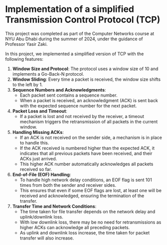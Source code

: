 # Implementation of a simplified Transmission Control Protocol (TCP)

This project was completed as part of the Computer Networks course at NYU Abu Dhabi during the summer of 2024, under the guidance of Professor Yasir Zaki.

In this project, we implemented a simplified version of TCP with the following features:

1. **Window Size and Protocol**: The protocol uses a window size of 10 and implements a Go-Back-N protocol.
2. **Window Sliding**: Every time a packet is received, the window size shifts to the left by 1.
3. **Sequence Numbers and Acknowledgments**: 
   - Each packet sent contains a sequence number.
   - When a packet is received, an acknowledgment (ACK) is sent back with the expected sequence number for the next packet.
4. **Packet Loss and Timeout**: 
   - If a packet is lost and not received by the receiver, a timeout mechanism triggers the retransmission of all packets in the current window.
5. **Handling Missing ACKs**: 
   - If an ACK is not received on the sender side, a mechanism is in place to handle this.
   - If the ACK received is numbered higher than the expected ACK, it indicates that all previous packets have been received, and their ACKs just arrived.
   - This higher ACK number automatically acknowledges all packets received so far.
6. **End-of-File (EOF) Handling**: 
   - To handle high network delay conditions, an EOF flag is sent 101 times from both the sender and receiver sides.
   - This ensures that even if some EOF flags are lost, at least one will be received and acknowledged, ensuring the termination of the transfer.
7. **Transfer Time and Network Conditions**: 
   - The time taken for file transfer depends on the network delay and uplink/downlink loss.
   - With low downlink loss, there may be no need for retransmissions as higher ACKs can acknowledge all preceding packets.
   - As uplink and downlink loss increase, the time taken for packet transfer will also increase.




